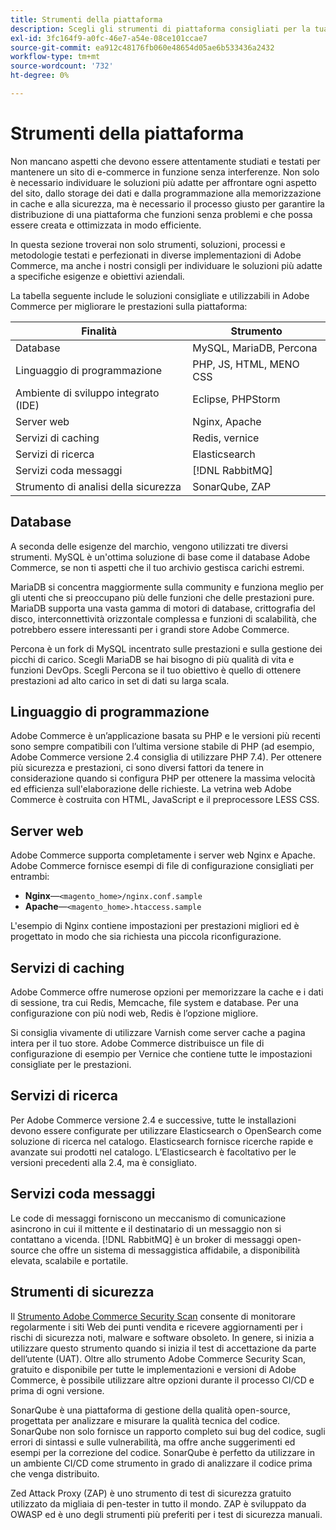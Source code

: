 ```yaml
---
title: Strumenti della piattaforma
description: Scegli gli strumenti di piattaforma consigliati per la tua implementazione di Adobe Commerce.
exl-id: 3fc164f9-a0fc-46e7-a54e-08ce101ccae7
source-git-commit: ea912c48176fb060e48654d05ae6b533436a2432
workflow-type: tm+mt
source-wordcount: '732'
ht-degree: 0%

---
```


# Strumenti della piattaforma

Non mancano aspetti che devono essere attentamente studiati e testati per mantenere un sito di e-commerce in funzione senza interferenze. Non solo è necessario individuare le soluzioni più adatte per affrontare ogni aspetto del sito, dallo storage dei dati e dalla programmazione alla memorizzazione in cache e alla sicurezza, ma è necessario il processo giusto per garantire la distribuzione di una piattaforma che funzioni senza problemi e che possa essere creata e ottimizzata in modo efficiente.

In questa sezione troverai non solo strumenti, soluzioni, processi e metodologie testati e perfezionati in diverse implementazioni di Adobe Commerce, ma anche i nostri consigli per individuare le soluzioni più adatte a specifiche esigenze e obiettivi aziendali.

La tabella seguente include le soluzioni consigliate e utilizzabili in Adobe Commerce per migliorare le prestazioni sulla piattaforma:

| Finalità | Strumento |
|------------------------------------------|-------------------------|
| Database | MySQL, MariaDB, Percona |
| Linguaggio di programmazione | PHP, JS, HTML, MENO CSS |
| Ambiente di sviluppo integrato (IDE) | Eclipse, PHPStorm |
| Server web | Nginx, Apache |
| Servizi di caching | Redis, vernice |
| Servizi di ricerca | Elasticsearch |
| Servizi coda messaggi | [!DNL RabbitMQ] |
| Strumento di analisi della sicurezza | SonarQube, ZAP |

## Database

A seconda delle esigenze del marchio, vengono utilizzati tre diversi strumenti. MySQL è un&#39;ottima soluzione di base come il database Adobe Commerce, se non ti aspetti che il tuo archivio gestisca carichi estremi.

MariaDB si concentra maggiormente sulla community e funziona meglio per gli utenti che si preoccupano più delle funzioni che delle prestazioni pure. MariaDB supporta una vasta gamma di motori di database, crittografia del disco, interconnettività orizzontale complessa e funzioni di scalabilità, che potrebbero essere interessanti per i grandi store Adobe Commerce.

Percona è un fork di MySQL incentrato sulle prestazioni e sulla gestione dei picchi di carico. Scegli MariaDB se hai bisogno di più qualità di vita e funzioni DevOps. Scegli Percona se il tuo obiettivo è quello di ottenere prestazioni ad alto carico in set di dati su larga scala.

## Linguaggio di programmazione

Adobe Commerce è un’applicazione basata su PHP e le versioni più recenti sono sempre compatibili con l’ultima versione stabile di PHP (ad esempio, Adobe Commerce versione 2.4 consiglia di utilizzare PHP 7.4). Per ottenere più sicurezza e prestazioni, ci sono diversi fattori da tenere in considerazione quando si configura PHP per ottenere la massima velocità ed efficienza sull&#39;elaborazione delle richieste. La vetrina web Adobe Commerce è costruita con HTML, JavaScript e il preprocessore LESS CSS.

## Server web

Adobe Commerce supporta completamente i server web Nginx e Apache. Adobe Commerce fornisce esempi di file di configurazione consigliati per entrambi:

- **Nginx**—`<magento_home>/nginx.conf.sample`
- **Apache**—`<magento_home>.htaccess.sample`

L&#39;esempio di Nginx contiene impostazioni per prestazioni migliori ed è progettato in modo che sia richiesta una piccola riconfigurazione.

## Servizi di caching

Adobe Commerce offre numerose opzioni per memorizzare la cache e i dati di sessione, tra cui Redis, Memcache, file system e database. Per una configurazione con più nodi web, Redis è l’opzione migliore.

Si consiglia vivamente di utilizzare Varnish come server cache a pagina intera per il tuo store. Adobe Commerce distribuisce un file di configurazione di esempio per Vernice che contiene tutte le impostazioni consigliate per le prestazioni.

## Servizi di ricerca

Per Adobe Commerce versione 2.4 e successive, tutte le installazioni devono essere configurate per utilizzare Elasticsearch o OpenSearch come soluzione di ricerca nel catalogo. Elasticsearch fornisce ricerche rapide e avanzate sui prodotti nel catalogo. L’Elasticsearch è facoltativo per le versioni precedenti alla 2.4, ma è consigliato.

## Servizi coda messaggi

Le code di messaggi forniscono un meccanismo di comunicazione asincrono in cui il mittente e il destinatario di un messaggio non si contattano a vicenda. [!DNL RabbitMQ] è un broker di messaggi open-source che offre un sistema di messaggistica affidabile, a disponibilità elevata, scalabile e portatile.

## Strumenti di sicurezza

Il [Strumento Adobe Commerce Security Scan](https://docs.magento.com/user-guide/magento/security-scan.html) consente di monitorare regolarmente i siti Web dei punti vendita e ricevere aggiornamenti per i rischi di sicurezza noti, malware e software obsoleto. In genere, si inizia a utilizzare questo strumento quando si inizia il test di accettazione da parte dell’utente (UAT). Oltre allo strumento Adobe Commerce Security Scan, gratuito e disponibile per tutte le implementazioni e versioni di Adobe Commerce, è possibile utilizzare altre opzioni durante il processo CI/CD e prima di ogni versione.

SonarQube è una piattaforma di gestione della qualità open-source, progettata per analizzare e misurare la qualità tecnica del codice. SonarQube non solo fornisce un rapporto completo sui bug del codice, sugli errori di sintassi e sulle vulnerabilità, ma offre anche suggerimenti ed esempi per la correzione del codice. SonarQube è perfetto da utilizzare in un ambiente CI/CD come strumento in grado di analizzare il codice prima che venga distribuito.

Zed Attack Proxy (ZAP) è uno strumento di test di sicurezza gratuito utilizzato da migliaia di pen-tester in tutto il mondo. ZAP è sviluppato da OWASP ed è uno degli strumenti più preferiti per i test di sicurezza manuali.
